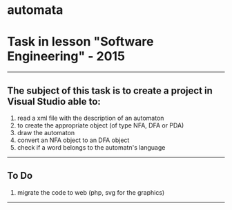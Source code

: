 # automata
# Task in lesson "Software Engineering" - 2015
-------------------------------------------------------
The subject of this task is to create a project in Visual Studio able to:
--------------------------------------------------------------------------
1. read a xml file with the description of an automaton
2. to create the appropriate object (of type NFA, DFA or PDA)
3. draw the automaton
4. convert an NFA object to an DFA object
5. check if a word belongs to the automatn's language
--------------------------------------------------------------------------
To Do
--------------------------------------------------------------------------
1. migrate the code to web (php, svg for the graphics)
--------------------------------------------------------------------------
